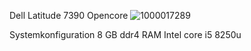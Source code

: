Dell Latitude 7390 Opencore
![1000017289](https://github.com/sumse-bumse/Dell-Latitude-7390-Hackintosh-/assets/161738185/0b95a1f5-09ea-4101-aae1-749501882b17)

Systemkonfiguration
8 GB ddr4 RAM
Intel core i5 8250u 

